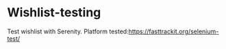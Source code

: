# Wishlist-testing
Test wishlist with Serenity.
Platform tested:https://fasttrackit.org/selenium-test/
